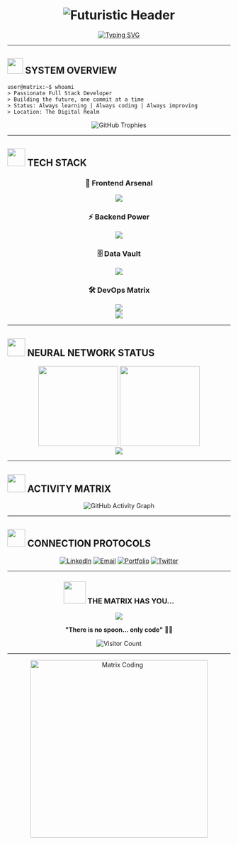 # <div align="center">![Futuristic Header](https://capsule-render.vercel.app/api?type=cylinder&color=0:00D4FF,50:00A8CC,100:003F5C&height=120&section=header&text=WELCOME%20TO%20THE%20MATRIX&fontSize=24&fontColor=00FF41&animation=blinking&fontAlignY=40)</div>

<!-- Holographic Typing Animation -->
<div align="center">
  
[![Typing SVG](https://readme-typing-svg.demolab.com?font=JetBrains+Mono&weight=700&size=28&duration=2000&pause=1000&color=00FF41&center=true&vCenter=true&multiline=true&width=600&height=100&lines=%3E+INITIALIZING+PROFILE...;%3E+[YOUR_NAME]++%E2%96%88;%3E+FULL+STACK+DEVELOPER+%E2%96%88;%3E+CODE+ARCHITECT+%E2%96%88;%3E+DIGITAL+INNOVATOR+%E2%96%88)](https://git.io/typing-svg)

</div>

---

## <img src="https://media.giphy.com/media/iY8CRBdQXODJSCERIr/giphy.gif" width="35"> SYSTEM OVERVIEW

```console
user@matrix:~$ whoami
> Passionate Full Stack Developer
> Building the future, one commit at a time
> Status: Always learning | Always coding | Always improving
> Location: The Digital Realm
```

<div align="center">
  <img src="https://github-profile-trophy.vercel.app/?username=YOURUSERNAME&theme=matrix&no-frame=true&row=1&column=6" alt="GitHub Trophies"/>
</div>

---

## <img src="https://media.giphy.com/media/WUlplcMpOCEmTGBtBW/giphy.gif" width="40"> TECH STACK

<div align="center">

### 🎨 **Frontend Arsenal**
<img src="https://skillicons.dev/icons?i=html,css,js,ts,react,vue,svelte,tailwind&theme=dark" />

### ⚡ **Backend Power**  
<img src="https://skillicons.dev/icons?i=nodejs,python,java,go,rust,django,express,fastapi&theme=dark" />

### 🗄️ **Data Vault**
<img src="https://skillicons.dev/icons?i=mongodb,postgresql,redis,mysql,firebase,supabase&theme=dark" />

### 🛠️ **DevOps Matrix**
<img src="https://skillicons.dev/icons?i=docker,kubernetes,aws,gcp,git,github,vercel,netlify&theme=dark" />

</div>

<div align="center">
  <img src="https://capsule-render.vercel.app/api?type=waving&color=0:003F5C,50:00A8CC,100:00D4FF&height=80&section=header&animation=twinkling" />
</div>

---

## <img src="https://media.giphy.com/media/Q7SKqn3G97xpmfSOvG/giphy.gif" width="40"> NEURAL NETWORK STATUS

<div align="center">
  <img src="https://github-readme-stats.vercel.app/api?username=YOURUSERNAME&show_icons=true&theme=chartreuse-dark&hide_border=true&bg_color=0D1117&title_color=00FF41&icon_color=00D4FF&text_color=C9D1D9" height="180"/>
  <img src="https://github-readme-streak-stats.herokuapp.com/?user=YOURUSERNAME&theme=chartreuse-dark&hide_border=true&background=0D1117&stroke=00D4FF&ring=00FF41&fire=FF6B6B&currStreakLabel=00D4FF" height="180"/>
</div>

<div align="center">
  <img src="https://github-readme-stats.vercel.app/api/top-langs/?username=YOURUSERNAME&layout=compact&theme=chartreuse-dark&hide_border=true&bg_color=0D1117&title_color=00FF41&text_color=C9D1D9" />
</div>

---

## <img src="https://media.giphy.com/media/LnQjpWaON8nhr21vNW/giphy.gif" width="40"> ACTIVITY MATRIX

<div align="center">
  
![GitHub Activity Graph](https://github-readme-activity-graph.vercel.app/graph?username=YOURUSERNAME&theme=react-dark&bg_color=0D1117&color=00D4FF&line=00FF41&point=FF6B6B&area_color=003F5C&hide_border=true)

</div>

---

## <img src="https://media.giphy.com/media/Ll22OhMLAlVDb8UQWe/giphy.gif" width="40"> CONNECTION PROTOCOLS

<div align="center">
  
[![LinkedIn](https://img.shields.io/badge/LinkedIn-0077B5?style=for-the-badge&logo=linkedin&logoColor=white&labelColor=0D1117)](https://linkedin.com/in/YOURUSERNAME)
[![Email](https://img.shields.io/badge/Email-00D4FF?style=for-the-badge&logo=gmail&logoColor=white&labelColor=0D1117)](mailto:your.email@domain.com)
[![Portfolio](https://img.shields.io/badge/Portfolio-FF6B6B?style=for-the-badge&logo=google-chrome&logoColor=white&labelColor=0D1117)](https://yourportfolio.com)
[![Twitter](https://img.shields.io/badge/Twitter-1DA1F2?style=for-the-badge&logo=twitter&logoColor=white&labelColor=0D1117)](https://twitter.com/YOURUSERNAME)

</div>

---

<div align="center">
  
### <img src="https://media.giphy.com/media/VgCDAzcKvsR6OM0uWg/giphy.gif" width="50"> THE MATRIX HAS YOU...

<img src="https://capsule-render.vercel.app/api?type=waving&color=0:00FF41,100:003F5C&height=100&section=footer&text=THANK%20YOU%20FOR%20VISITING&fontSize=20&fontColor=00D4FF&animation=fadeIn" />

**"There is no spoon... only code"** 🥄✨

![Visitor Count](https://komarev.com/ghpvc/?username=YOURUSERNAME&style=for-the-badge&color=00D4FF&labelColor=0D1117)

</div>

---

<div align="center">
  <img src="https://media.giphy.com/media/L1R1tvI9svkIWwpVYr/giphy.gif" width="400" alt="Matrix Coding"/>
</div>
